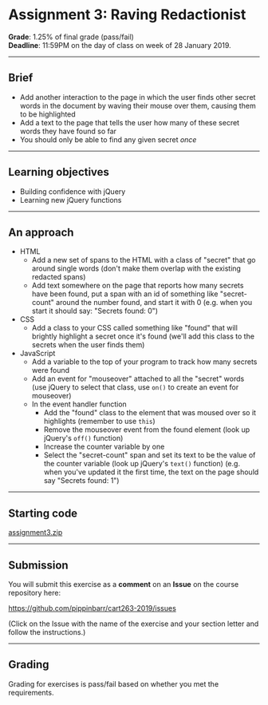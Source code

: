 # Assignment 3: Raving Redactionist

__Grade__: 1.25% of final grade (pass/fail)  
__Deadline__: 11:59PM on the day of class on week of 28 January 2019.

---

## Brief

- Add another interaction to the page in which the user finds other secret words in the document by waving their mouse over them, causing them to be highlighted
- Add a text to the page that tells the user how many of these secret words they have found so far
- You should only be able to find any given secret _once_

---

## Learning objectives

- Building confidence with jQuery
- Learning new jQuery functions

---

## An approach

- HTML
  - Add a new set of spans to the HTML with a class of "secret" that go around single words (don't make them overlap with the existing redacted spans)
  - Add text somewhere on the page that reports how many secrets have been found, put a span with an id of something like "secret-count" around the number found, and start it with 0 (e.g. when you start it should say: "Secrets found: 0")
- CSS
  - Add a class to your CSS called something like "found" that will brightly highlight a secret once it's found (we'll add this class to the secrets when the user finds them)
- JavaScript
  - Add a variable to the top of your program to track how many secrets were found
  - Add an event for "mouseover" attached to all the "secret" words (use jQuery to select that class, use `on()` to create an event for mouseover)
  - In the event handler function
    - Add the "found" class to the element that was moused over so it highlights (remember to use `this`)
    - Remove the mouseover event from the found element (look up jQuery's `off()` function)
    - Increase the counter variable by one
    - Select the "secret-count" span and set its text to be the value of the counter variable (look up jQuery's `text()` function) (e.g. when you've updated it the first time, the text on the page should say "Secrets found: 1")

---

## Starting code

[assignment3.zip](assignment3.zip)

---

## Submission

You will submit this exercise as a __comment__ on an __Issue__ on the course repository here:

https://github.com/pippinbarr/cart263-2019/issues

(Click on the Issue with the name of the exercise and your section letter and follow the instructions.)

---

## Grading

Grading for exercises is pass/fail based on whether you met the requirements.
